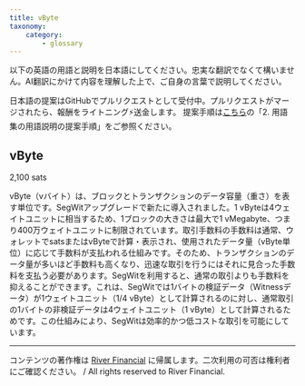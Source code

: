 ```yaml
---
title: vByte
taxonomy:
    category:
        - glossary
---
```


以下の英語の用語と説明を日本語にしてください。忠実な翻訳でなくて構いません。AI翻訳にかけて内容を理解した上で、ご自身の言葉で説明してください。

日本語の提案はGitHubでプルリクエストとして受付中。プルリクエストがマージされたら、報酬をライトニング⚡️送金します。
提案手順は[こちら](https://github.com/lostinbitcoin/categories/wiki)の「2. 用語集の用語説明の提案手順」をご参照ください。

## vByte
2,100 sats

vByte（vバイト）は、ブロックとトランザクションのデータ容量（重さ）を表す単位です。SegWitアップグレードで新たに導入されました。1 vByteは4ウェイトユニットに相当するため、1ブロックの大きさは最大で1 vMegabyte、つまり400万ウェイトユニットに制限されています。取引手数料の手数料は通常、ウォレットでsatsまたはvByteで計算・表示され、使用されたデータ量（vByte単位）に応じて手数料が支払われる仕組みです。そのため、トランザクションのデータ量が多いほど手数料も高くなり、迅速な取引を行うにはそれに見合った手数料を支払う必要があります。SegWitを利用すると、通常の取引よりも手数料を抑えることができます。これは、SegWitでは1バイトの検証データ（Witnessデータ）が1ウェイトユニット（1/4 vByte）として計算されるのに対し、通常取引の1バイトの非検証データは4ウェイトユニット（1 vByte）として計算されるためです。この仕組みにより、SegWitは効率的かつ低コストな取引を可能にしています。

---
コンテンツの著作権は [River Financial](https://river.com/) に帰属します。二次利用の可否は権利者にご確認ください。 / All rights reserved to River Financial.
